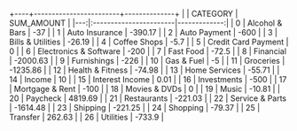 +----+------------------------+--------------+
|    | CATEGORY               |   SUM_AMOUNT |
|---:|:-----------------------|-------------:|
|  0 | Alcohol & Bars         |       -37    |
|  1 | Auto Insurance         |      -390.17 |
|  2 | Auto Payment           |      -600    |
|  3 | Bills & Utilities      |       -26.19 |
|  4 | Coffee Shops           |        -5.7  |
|  5 | Credit Card Payment    |         0    |
|  6 | Electronics & Software |      -200    |
|  7 | Fast Food              |       -72.5  |
|  8 | Financial              |     -2000.63 |
|  9 | Furnishings            |      -226    |
| 10 | Gas & Fuel             |        -5    |
| 11 | Groceries              |     -1235.86 |
| 12 | Health & Fitness       |       -74.98 |
| 13 | Home Services          |       -55.71 |
| 14 | Income                 |        10    |
| 15 | Interest Income        |         0.01 |
| 16 | Investments            |      -500    |
| 17 | Mortgage & Rent        |      -100    |
| 18 | Movies & DVDs          |         0    |
| 19 | Music                  |       -10.81 |
| 20 | Paycheck               |      4819.69 |
| 21 | Restaurants            |      -221.03 |
| 22 | Service & Parts        |     -1614.48 |
| 23 | Shipping               |      -221.25 |
| 24 | Shopping               |       -79.37 |
| 25 | Transfer               |       262.63 |
| 26 | Utilities              |      -733.9  |
